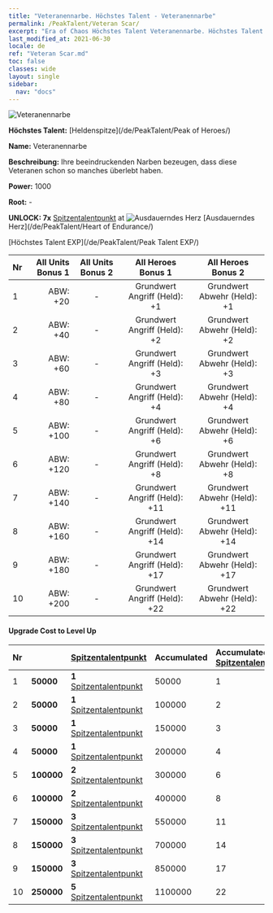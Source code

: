 ```yaml
---
title: "Veteranennarbe. Höchstes Talent - Veteranennarbe"
permalink: /PeakTalent/Veteran Scar/
excerpt: "Era of Chaos Höchstes Talent Veteranennarbe. Höchstes Talent Veteranennarbe. Veteranennarbe"
last_modified_at: 2021-06-30
locale: de
ref: "Veteran Scar.md"
toc: false
classes: wide
layout: single
sidebar:
  nav: "docs"
---
```


  ![Veteranennarbe](/images/pt/talent_1003.png)

  **Höchstes Talent:** [Heldenspitze](/de/PeakTalent/Peak of Heroes/)

  **Name:** Veteranennarbe

  **Beschreibung:** Ihre beeindruckenden Narben bezeugen, dass diese Veteranen schon so manches überlebt haben.

  **Power:** 1000

  **Root:** -

  **UNLOCK: 7x** [Spitzentalentpunkt](/ItemsDE/con_934/) at ![Ausdauerndes Herz](/images/pt/talent_1002.png) [Ausdauerndes Herz](/de/PeakTalent/Heart of Endurance/)

  [Höchstes Talent EXP](/de/PeakTalent/Peak Talent EXP/)

  | Nr | All Units Bonus 1 | All Units Bonus 2 | All Heroes Bonus 1 | All Heroes Bonus 2 |
  |:---|--------------:|:-------------:|:-------------:|:-------------:|
  | 1 | ABW: +20 | - | Grundwert Angriff (Held): +1 | Grundwert Abwehr (Held): +1 |
  | 2 | ABW: +40 | - | Grundwert Angriff (Held): +2 | Grundwert Abwehr (Held): +2 |
  | 3 | ABW: +60 | - | Grundwert Angriff (Held): +3 | Grundwert Abwehr (Held): +3 |
  | 4 | ABW: +80 | - | Grundwert Angriff (Held): +4 | Grundwert Abwehr (Held): +4 |
  | 5 | ABW: +100 | - | Grundwert Angriff (Held): +6 | Grundwert Abwehr (Held): +6 |
  | 6 | ABW: +120 | - | Grundwert Angriff (Held): +8 | Grundwert Abwehr (Held): +8 |
  | 7 | ABW: +140 | - | Grundwert Angriff (Held): +11 | Grundwert Abwehr (Held): +11 |
  | 8 | ABW: +160 | - | Grundwert Angriff (Held): +14 | Grundwert Abwehr (Held): +14 |
  | 9 | ABW: +180 | - | Grundwert Angriff (Held): +17 | Grundwert Abwehr (Held): +17 |
  | 10 | ABW: +200 | - | Grundwert Angriff (Held): +22 | Grundwert Abwehr (Held): +22 |


#### Upgrade Cost to Level Up

  | Nr | <i class="fas fa-coins"/> | [Spitzentalentpunkt](/ItemsDE/con_934/) | Accumulated <i class="fas fa-coins"/> | Accumulated [Spitzentalentpunkt](/ItemsDE/con_934/) |
  |:---|:--------------|:-------------|:-------------|:-------------|
  | 1 | **50000** | **1** [Spitzentalentpunkt](/ItemsDE/con_934/) | 50000 | 1 |
  | 2 | **50000** | **1** [Spitzentalentpunkt](/ItemsDE/con_934/) | 100000 | 2 |
  | 3 | **50000** | **1** [Spitzentalentpunkt](/ItemsDE/con_934/) | 150000 | 3 |
  | 4 | **50000** | **1** [Spitzentalentpunkt](/ItemsDE/con_934/) | 200000 | 4 |
  | 5 | **100000** | **2** [Spitzentalentpunkt](/ItemsDE/con_934/) | 300000 | 6 |
  | 6 | **100000** | **2** [Spitzentalentpunkt](/ItemsDE/con_934/) | 400000 | 8 |
  | 7 | **150000** | **3** [Spitzentalentpunkt](/ItemsDE/con_934/) | 550000 | 11 |
  | 8 | **150000** | **3** [Spitzentalentpunkt](/ItemsDE/con_934/) | 700000 | 14 |
  | 9 | **150000** | **3** [Spitzentalentpunkt](/ItemsDE/con_934/) | 850000 | 17 |
  | 10 | **250000** | **5** [Spitzentalentpunkt](/ItemsDE/con_934/) | 1100000 | 22 |
